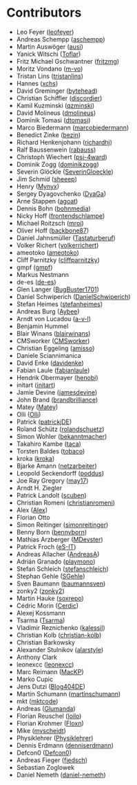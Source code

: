 # Contributors

 * Leo Feyer ([leofeyer](https://github.com/leofeyer))
 * Andreas Schempp ([aschempp](https://github.com/aschempp))
 * Martin Auswöger ([ausi](https://github.com/ausi))
 * Yanick Witschi ([Toflar](https://github.com/Toflar))
 * Fritz Michael Gschwantner ([fritzmg](https://github.com/fritzmg))
 * Moritz Vondano ([m-vo](https://github.com/m-vo))
 * Tristan Lins ([tristanlins](https://github.com/tristanlins))
 * Hannes ([xchs](https://github.com/xchs))
 * David Greminger ([bytehead](https://github.com/bytehead))
 * Christian Schiffler ([discordier](https://github.com/discordier))
 * Kamil Kuzminski ([qzminski](https://github.com/qzminski))
 * David Molineus ([dmolineus](https://github.com/dmolineus))
 * Dominik Tomasi ([dtomasi](https://github.com/dtomasi))
 * Marco Biedermann ([marcobiedermann](https://github.com/marcobiedermann))
 * Benedict Zinke ([bezin](https://github.com/bezin))
 * Richard Henkenjohann ([richardhj](https://github.com/richardhj))
 * Ralf Baussenwein ([rabauss](https://github.com/rabauss))
 * Christoph Wiechert ([psi-4ward](https://github.com/psi-4ward))
 * Dominik Zogg ([dominikzogg](https://github.com/dominikzogg))
 * Severin Glöckle ([SeverinGloeckle](https://github.com/SeverinGloeckle))
 * Jim Schmid ([sheeep](https://github.com/sheeep))
 * Henry ([Mynyx](https://github.com/Mynyx))
 * Sergey Dyagovchenko ([DyaGa](https://github.com/DyaGa))
 * Arne Stappen ([agoat](https://github.com/agoat))
 * Dennis Bohn ([bohnmedia](https://github.com/bohnmedia))
 * Nicky Hoff ([frontendschlampe](https://github.com/frontendschlampe))
 * Michael Roitzsch ([mroi](https://github.com/mroi))
 * Oliver Hoff ([backbone87](https://github.com/backbone87))
 * Daniel Jahnsmüller ([Tastaturberuf](https://github.com/Tastaturberuf))
 * Volker Richert ([volkerrichert](https://github.com/volkerrichert))
 * ameotoko ([ameotoko](https://github.com/ameotoko))
 * Cliff Parnitzky ([cliffparnitzky](https://github.com/cliffparnitzky))
 * gmpf ([gmpf](https://github.com/gmpf))
 * Markus Nestmann
 * de-es ([de-es](https://github.com/de-es))
 * Glen Langer ([BugBuster1701](https://github.com/BugBuster1701))
 * Daniel Schwiperich ([DanielSchwiperich](https://github.com/DanielSchwiperich))
 * Stefan Heimes ([stefanheimes](https://github.com/stefanheimes))
 * Andreas Burg ([Aybee](https://github.com/Aybee))
 * Arndt von Lucadou ([a-v-l](https://github.com/a-v-l))
 * Benjamin Hummel
 * Blair Winans ([blairwinans](https://github.com/blairwinans))
 * CMSworker ([CMSworker](https://github.com/CMSworker))
 * Christian Eggeling ([amisso](https://github.com/amisso))
 * Daniele Sciannimanica
 * David Enke ([davidenke](https://github.com/davidenke))
 * Fabian Laule ([fabianlaule](https://github.com/fabianlaule))
 * Hendrik Obermayer ([henobi](https://github.com/henobi))
 * initart ([initart](https://github.com/initart))
 * Jamie Devine ([jamesdevine](https://github.com/jamesdevine))
 * John Brand ([brandbrilliance](https://github.com/brandbrilliance))
 * Matey ([Matey](https://github.com/Matey))
 * Olli ([Olli](https://github.com/Olli))
 * Patrick ([patrickjDE](https://github.com/patrickjDE))
 * Roland Schütz ([rolandschuetz](https://github.com/rolandschuetz))
 * Simon Wohler ([bekanntmacher](https://github.com/bekanntmacher))
 * Takahiro Kambe ([taca](https://github.com/taca))
 * Torsten Baldes ([tobaco](https://github.com/tobaco))
 * kroka ([kroka](https://github.com/kroka))
 * Bjarke Amann ([netzarbeiter](https://github.com/netzarbeiter))
 * Leopold Seckendorff ([poddus](https://github.com/poddus))
 * Joe Ray Gregory ([may17](https://github.com/may17))
 * Arndt H. Ziegler
 * Patrick Landolt ([scuben](https://github.com/scuben))
 * Christian Romeni ([christianromeni](https://github.com/christianromeni))
 * Alex ([Alex](https://github.com/Alex))
 * Florian Otto
 * Simon Reitinger ([simonreitinger](https://github.com/simonreitinger))
 * Benny Born ([bennyborn](https://github.com/bennyborn))
 * Mathias Arzberger ([MDevster](https://github.com/MDevster))
 * Patrick Froch ([eS-IT](https://github.com/eS-IT))
 * Andreas Allacher ([AndreasA](https://github.com/AndreasA))
 * Adrián Granado ([playmono](https://github.com/playmono))
 * Stefan Schleich ([stefanschleich](https://github.com/stefanschleich))
 * Stephan Gehle ([SGehle](https://github.com/SGehle))
 * Sven Baumann ([baumannsven](https://github.com/baumannsven))
 * zonky2 ([zonky2](https://github.com/zonky2))
 * Martin Hauke ([soxrepo](https://github.com/soxrepo))
 * Cédric Morin ([Cerdic](https://github.com/Cerdic))
 * Alexej Kossmann
 * Tsarma ([Tsarma](https://github.com/Tsarma))
 * Vladimir Reznichenko ([kalessil](https://github.com/kalessil))
 * Christian Kolb ([christian-kolb](https://github.com/christian-kolb))
 * Christian Barkowsky
 * Alexander Stulnikov ([alarstyle](https://github.com/alarstyle))
 * Anthony Clark
 * leonexcc ([leonexcc](https://github.com/leonexcc))
 * Marc Reimann ([MacKP](https://github.com/MacKP))
 * Marko Cupic
 * Jens Dutzi ([Blog404DE](https://github.com/Blog404DE))
 * Martin Schumann ([martinschumann](https://github.com/martinschumann))
 * mkt ([mktcode](https://github.com/mktcode))
 * Andreas ([Glumanda](https://github.com/Glumanda))
 * Florian Reuschel ([loilo](https://github.com/loilo))
 * Florian Krohmer ([Floxn](https://github.com/Floxn))
 * Mike ([mvscheidt](https://github.com/mvscheidt))
 * Physiklehrer ([Physiklehrer](https://github.com/Physiklehrer))
 * Dennis Erdmann ([denniserdmann](https://github.com/denniserdmann))
 * Defcon0 ([Defcon0](https://github.com/Defcon0))
 * Andreas Fieger ([fiedsch](https://github.com/fiedsch))
 * Sebastian Zoglowek
 * Daniel Nemeth ([daniel-nemeth](https://github.com/daniel-nemeth))
